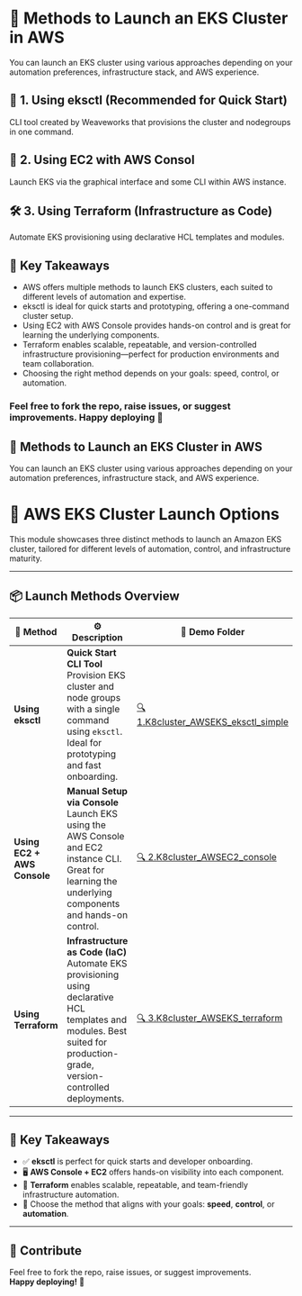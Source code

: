 # 🚀 Methods to Launch an EKS Cluster in AWS  #

You can launch an EKS cluster using various approaches depending on your automation preferences, infrastructure stack, and AWS experience.



## 🧰 1. Using eksctl (Recommended for Quick Start)
CLI tool created by Weaveworks that provisions the cluster and nodegroups in one command.


## 🔧 2. Using EC2 with AWS Consol 
Launch EKS via the graphical interface and some CLI within AWS instance.


## 🛠 3. Using Terraform (Infrastructure as Code)
Automate EKS provisioning using declarative HCL templates and modules.



## 🔑 Key Takeaways
- AWS offers multiple methods to launch EKS clusters, each suited to different levels of automation and expertise.
- eksctl is ideal for quick starts and prototyping, offering a one-command cluster setup.
- Using EC2 with AWS Console provides hands-on control and is great for learning the underlying components.
- Terraform enables scalable, repeatable, and version-controlled infrastructure provisioning—perfect for production environments and team collaboration.
- Choosing the right method depends on your goals: speed, control, or automation.

### Feel free to fork the repo, raise issues, or suggest improvements. Happy deploying 🚀

## 🚀 **Methods to Launch an EKS Cluster in AWS**

You can launch an EKS cluster using various approaches depending on your automation preferences, infrastructure stack, and AWS experience.

# 🚀 AWS EKS Cluster Launch Options

This module showcases three distinct methods to launch an Amazon EKS cluster, tailored for different levels of automation, control, and infrastructure maturity.

---

## 📦 Launch Methods Overview

| 🧰 **Method** | ⚙️ **Description** | 🔗 **Demo Folder** |
|---------------|-------------------|--------------------|
| **Using eksctl** | **Quick Start CLI Tool**<br>Provision EKS cluster and node groups with a single command using `eksctl`. Ideal for prototyping and fast onboarding. | [🔍 1.K8cluster_AWSEKS_eksctl_simple](./1.K8cluster_AWSEKS_eksctl_simple) |
| **Using EC2 + AWS Console** | **Manual Setup via Console**<br>Launch EKS using the AWS Console and EC2 instance CLI. Great for learning the underlying components and hands-on control. | [🔍 2.K8cluster_AWSEC2_console](./2.K8cluster_AWSEC2_console) |
| **Using Terraform** | **Infrastructure as Code (IaC)**<br>Automate EKS provisioning using declarative HCL templates and modules. Best suited for production-grade, version-controlled deployments. | [🔍 3.K8cluster_AWSEKS_terraform](./3.K8cluster_AWSEKS_terraform) |

---

## 🔑 Key Takeaways

- ✅ **eksctl** is perfect for quick starts and developer onboarding.
- 🖥️ **AWS Console + EC2** offers hands-on visibility into each component.
- 📜 **Terraform** enables scalable, repeatable, and team-friendly infrastructure automation.
- 🧠 Choose the method that aligns with your goals: **speed**, **control**, or **automation**.

---

## 💬 Contribute

Feel free to fork the repo, raise issues, or suggest improvements.  
**Happy deploying!** 🚀
